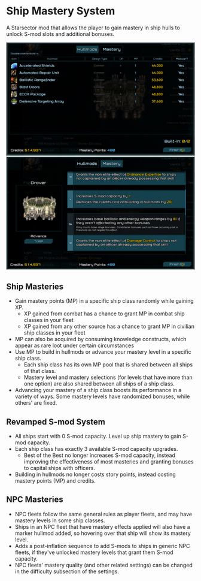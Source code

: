 # Ship Mastery System
A Starsector mod that allows the player to gain mastery in ship hulls to unlock S-mod slots and additional bonuses.

![Revamped build-in interface](screenshots/hullmod_screen.png)
![Mastery panel](screenshots/mastery_screen.png)

## Ship Masteries

- Gain mastery points (MP) in a specific ship class randomly while gaining XP.
    - XP gained from combat has a chance to grant MP in combat ship classes in your fleet
    - XP gained from any other source has a chance to grant MP in civilian ship classes in your fleet
- MP can also be acquired by consuming knowledge constructs, which appear as rare loot under certain circumstances
- Use MP to build in hullmods or advance your mastery level in a specific ship class.
    - Each ship class has its own MP pool that is shared between all ships of that class.
    - Mastery level and mastery selections (for levels that have more than one option) are also shared between all ships of
      a ship class.
- Advancing your mastery of a ship class boosts its performance in a variety of ways. Some mastery levels have randomized
  bonuses, while others' are fixed.

## Revamped S-mod System

- All ships start with 0 S-mod capacity. Level up ship mastery to gain S-mod capacity.
- Each ship class has exactly 3 available S-mod capacity upgrades.
  - Best of the Best no longer increases S-mod capacity, 
    instead improving the effectiveness of most masteries and granting bonuses to capital ships with officers.
- Building in hullmods no longer costs story points, instead costing mastery points (MP) and credits.

## NPC Masteries

- NPC fleets follow the same general rules as player fleets, and may have mastery levels in some ship classes.
- Ships in an NPC fleet that have mastery effects applied will also have a marker hullmod added, so hovering over that
  ship will show its mastery level.
- Adds a post-inflation sequence to add S-mods to ships in generic NPC fleets, if they've unlocked mastery
  levels that grant them S-mod capacity.
- NPC fleets' mastery quality (and other related settings) can be changed in the difficulty subsection of the settings.